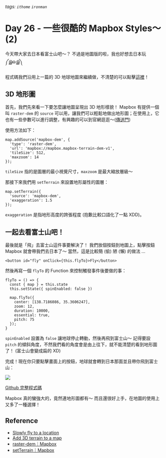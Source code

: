 ###### tags: `ithome` `ironman`
# Day 26 - 一些很酷的 Mapbox Styles～(2)

今天帶大家去日本看富士山吧～？
不過是地圖版的啦，我也好想去日本玩 ༼இɷஇ༽

程式碼我們沿用上一篇的 3D 地球地圖來繼續做，不清楚的可以點擊[這裡](https://ithelp.ithome.com.tw/articles/10307113)！

## 3D 地形圖
首先，我們先來看一下要怎麼讓地圖呈現出 3D 地形樣貌！
Mapbox 有提供一個叫 `raster-dem` 的 `source` 可以用，讓我們可以輕鬆地做出地形圖；在使用上，它也有一些參數可以進行調整，有興趣的可以到官網逛逛～([傳送門](https://docs.mapbox.com/mapbox-gl-js/style-spec/sources/#raster-dem))

使用方法如下：

```jsx=
map.addSource('mapbox-dem', {
  'type': 'raster-dem',
  'url': 'mapbox://mapbox.mapbox-terrain-dem-v1',
  'tileSize': 512,
  'maxzoom': 14
});
```

`tileSize` 指的是圖層的最小視覺尺寸，`maxzoom` 是最大縮放層級～

那接下來我們用 `setTerrain` 來設置地形屬性的圖層：

```jsx=
map.setTerrain({
  'source': 'mapbox-dem',
  'exaggeration': 1.5
});
```

`exaggeration` 是指地形高度的誇張程度 (抱歉比較口語化了一點 XDD)。

## 一起去看富士山吧！
最後就是「飛」去富士山這件事要解決了！
我們放個按鈕到地圖上，點擊按鈕 Mapbox 就會帶我們去日本了～
當然，這是比較簡 (偷) 陋 (懶) 的做法 ...
```htmlmixed=
<button id="fly" onClick={this.flyTo}>Fly</button>
```

然後再寫一個 `flyTo` 的 Function 來控制觸發事件後要做的事：
```jsx=
flyTo = () => {
  const { map } = this.state
  this.setState({ spinEnabled: false })
    
  map.flyTo({
    center: [138.7186086, 35.3606247],
    zoom: 12,
    duration: 10000,
    essential: true,
    pitch: 75
  });
}
```

`spinEnabled` 設置為 `false` 讓地球停止轉動，然後再飛到富士山～
記得要設 `pitch` 的傾斜角度，不然我們看的角度會是由上往下，就不能清楚的看到地形圖了！
(富士山會變成扁的 XD)

完成！現在你只要點擊畫面上的按鈕，地球就會轉到日本那面並且帶你飛到富士山：

![](https://i.imgur.com/1MkIABs.jpg)

[Github 完整程式碼](https://github.com/no-ttt/ithome/tree/Global_Fuji)


Mapbox 真的蠻強大的，竟然連地形圖都有～
而且還很好上手，在地圖的使用上又多了一種選擇！

## Reference
- [Slowly fly to a location](https://docs.mapbox.com/mapbox-gl-js/example/flyto-options/)
- [Add 3D terrain to a map](https://docs.mapbox.com/mapbox-gl-js/example/add-terrain/)
- [raster-dem｜Mapbox](https://docs.mapbox.com/mapbox-gl-js/style-spec/sources/#raster-dem)
- [setTerrain｜Mapbox](https://docs.mapbox.com/mapbox-gl-js/api/map/#map#setterrain)
